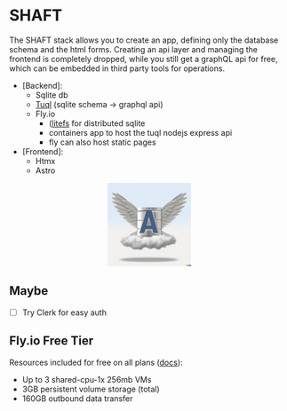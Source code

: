 # SHAFT

The SHAFT stack allows you to create an app, defining only the database schema and the html forms. Creating an api layer and managing the frontend is completely dropped, while you still get a graphQL api for free, which can be embedded in third party tools for operations.

- [Backend]:
  - Sqlite db
  - [Tuql](https://github.com/bradleyboy/tuql) (sqlite schema -> graphql api)
  - Fly.io
    - ([litefs](https://fly.io/docs/litefs/) for distributed sqlite
    - containers app to host the tuql nodejs express api
    - fly can also host static pages
- [Frontend]:
  - Htmx
  - Astro

<p align="center">
  <img src=".assets/logo_dalle.png" alt="Your Logo" width="150" height="auto">
</p>


## Maybe

- [ ] Try Clerk for easy auth

## Fly.io Free Tier

Resources included for free on all plans ([docs](https://fly.io/docs/about/pricing/#free-allowances)):
- Up to 3 shared-cpu-1x 256mb VMs
- 3GB persistent volume storage (total)
- 160GB outbound data transfer

